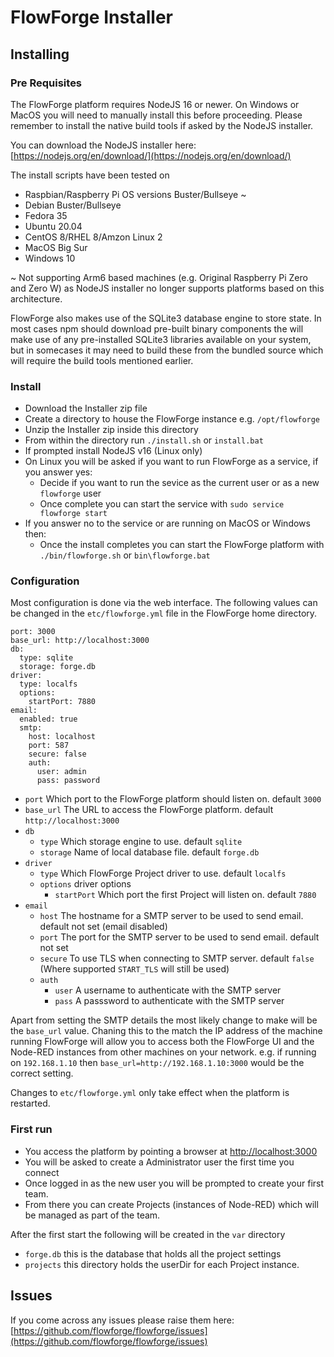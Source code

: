 # FlowForge Installer

## Installing

### Pre Requisites

The FlowForge platform requires NodeJS 16 or newer. On Windows or MacOS you will need to manually install this before proceeding. Please remember to install the native build tools if asked by the NodeJS installer.

You can download the NodeJS installer here: [https://nodejs.org/en/download/](https://nodejs.org/en/download/)

The install scripts have been tested on

 - Raspbian/Raspberry Pi OS versions Buster/Bullseye ~
 - Debian Buster/Bullseye
 - Fedora 35
 - Ubuntu 20.04
 - CentOS 8/RHEL 8/Amzon Linux 2
 - MacOS Big Sur
 - Windows 10

 ~ Not supporting Arm6 based machines (e.g. Original Raspberry Pi Zero and Zero W) as NodeJS installer no longer supports platforms based on this architecture. 

FlowForge also makes use of the SQLite3 database engine to store state. In most cases npm should download pre-built binary components the will make use of any pre-installed SQLite3 libraries available on your system, but in somecases it may need to build these from the bundled source which will require the build tools mentioned earlier.

### Install

 - Download the Installer zip file
 - Create a directory to house the FlowForge instance e.g. `/opt/flowforge`
 - Unzip the Installer zip inside this directory
 - From within the directory run `./install.sh` or `install.bat` 
 - If prompted install NodeJS v16 (Linux only)
 - On Linux you will be asked if you want to run FlowForge as a service, if you answer yes:
   - Decide if you want to run the sevice as the current user or as a new `flowforge` user
   - Once complete you can start the service with `sudo service flowforge start`
 - If you answer no to the service or are running on MacOS or Windows then:
   - Once the install completes you can start the FlowForge platform with `./bin/flowforge.sh` or `bin\flowforge.bat`

### Configuration

Most configuration is done via the web interface. The following values can be changed in the `etc/flowforge.yml` file in the FlowForge home directory.

```
port: 3000
base_url: http://localhost:3000
db:
  type: sqlite
  storage: forge.db
driver:
  type: localfs
  options:
    startPort: 7880
email:
  enabled: true
  smtp:
    host: localhost
    port: 587
    secure: false
    auth:
      user: admin
      pass: password
```

- `port` Which port to the FlowForge platform should listen on. default `3000`
- `base_url` The URL to access the FlowForge platform. default `http://localhost:3000`
- `db`
  - `type` Which storage engine to use. default `sqlite`
  - `storage` Name of local database file. default `forge.db`
- `driver`
  - `type` Which FlowForge Project driver to use. default `localfs`
  - `options` driver options
    - `startPort` Which port the first Project will listen on. default `7880`
- `email`
  - `host` The hostname for a SMTP server to be used to send email. default not set (email disabled)
  - `port` The port for the SMTP server to be used to send email. default not set
  - `secure` To use TLS when connecting to SMTP server. default `false` (Where supported `START_TLS` will still be used)
  - `auth`
    - `user` A username to authenticate with the SMTP server
    - `pass` A passsword to authenticate with the SMTP server

Apart from setting the SMTP details the most likely change to make will be the `base_url` value. Chaning this to the match the IP address of the machine running FlowForge will allow you to access both the FlowForge UI and the Node-RED instances from other machines on your network. e.g. if running on `192.168.1.10` then `base_url=http://192.168.1.10:3000` would be the correct setting.

Changes to `etc/flowforge.yml` only take effect when the platform is restarted.

### First run

 - You access the platform by pointing a browser at [http://localhost:3000](http://localhost:3000)
 - You will be asked to create a Administrator user the first time you connect
 - Once logged in as the new user you will be prompted to create your first team.
 - From there you can create Projects (instances of Node-RED) which will be managed as part of the team.

 After the first start the following will be created in the `var` directory

  - `forge.db` this is the database that holds all the project settings
  - `projects` this directory holds the userDir for each Project instance.


## Issues

If you come across any issues please raise them here: [https://github.com/flowforge/flowforge/issues](https://github.com/flowforge/flowforge/issues)
